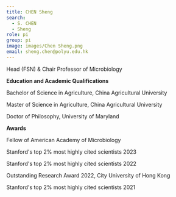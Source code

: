 ```yaml
---
title: CHEN Sheng
search:
  - S. CHEN
  - Sheng
role: pi
group: pi
image: images/Chen Sheng.png
email: sheng.chen@polyu.edu.hk
---
```

Head (FSN) & Chair Professor of Microbiology

**Education and Academic Qualifications**

  Bachelor of Science in Agriculture, China Agricultural University

  Master of Science in Agriculture, China Agricultural University

Doctor of Philosophy, University of Maryland

**Awards**

  Fellow of American Academy of Microbiology 

  Stanford's top 2% most highly cited scientists 2023 

  Stanford's top 2% most highly cited scientists 2022 

  Outstanding Research Award 2022, City University of Hong Kong 

  Stanford's top 2% most highly cited scientists 2021 

